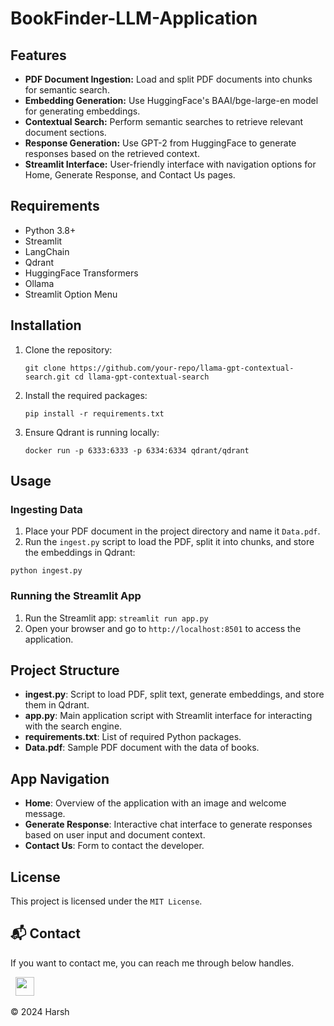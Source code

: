 # BookFinder-LLM-Application

## Features

- **PDF Document Ingestion:** Load and split PDF documents into chunks for semantic search.
- **Embedding Generation:** Use HuggingFace's BAAI/bge-large-en model for generating embeddings.
- **Contextual Search:** Perform semantic searches to retrieve relevant document sections.
- **Response Generation:** Use GPT-2 from HuggingFace to generate responses based on the retrieved context.
- **Streamlit Interface:** User-friendly interface with navigation options for Home, Generate Response, and Contact Us pages.

## Requirements

- Python 3.8+
- Streamlit
- LangChain
- Qdrant
- HuggingFace Transformers
- Ollama
- Streamlit Option Menu

## Installation

1. Clone the repository:

   `git clone https://github.com/your-repo/llama-gpt-contextual-search.git
   cd llama-gpt-contextual-search`

2. Install the required packages:
   
    `pip install -r requirements.txt`

3. Ensure Qdrant is running locally:
   
    `docker run -p 6333:6333 -p 6334:6334 qdrant/qdrant`

## Usage
### Ingesting Data
1. Place your PDF document in the project directory and name it `Data.pdf`.
2. Run the `ingest.py` script to load the PDF, split it into chunks, and store the embeddings in Qdrant:

`python ingest.py`

### Running the Streamlit App
1. Run the Streamlit app:
   `streamlit run app.py`
2. Open your browser and go to `http://localhost:8501` to access the application.

## Project Structure

- **ingest.py**: Script to load PDF, split text, generate embeddings, and store them in Qdrant.
- **app.py**: Main application script with Streamlit interface for interacting with the search engine.
- **requirements.txt**: List of required Python packages.
- **Data.pdf**: Sample PDF document with the data of books.

## App Navigation

- **Home**: Overview of the application with an image and welcome message.
- **Generate Response**: Interactive chat interface to generate responses based on user input and document context.
- **Contact Us**: Form to contact the developer.

## License

This project is licensed under the `MIT License`.

## 📬 Contact

If you want to contact me, you can reach me through below handles.

&nbsp;&nbsp;<a href="https://www.linkedin.com/in/harsh-kumawat-069bb324b/"><img src="https://www.felberpr.com/wp-content/uploads/linkedin-logo.png" width="30"></img></a>

© 2024 Harsh

